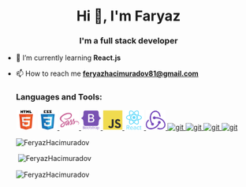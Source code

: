 <h1 align="center">Hi 👋, I'm Faryaz</h1>
<h3 align="center">I'm a full stack developer</h3>

- 🌱 I’m currently learning **React.js**
- 📫 How to reach me **feryazhacimuradov81@gmail.com**

    <h3 align="left">Languages and Tools:</h3>
    <p align="left">
      <img
        src="https://raw.githubusercontent.com/devicons/devicon/master/icons/html5/html5-original-wordmark.svg"
        alt="html5"
        width="40"
        height="40"
      />
      <a href="https://www.w3schools.com/css/" target="_blank" rel="noreferrer">
        <img
          src="https://raw.githubusercontent.com/devicons/devicon/master/icons/css3/css3-original-wordmark.svg"
          alt="css3"
          width="40"
          height="40"
        />
      </a>
      <a href="https://sass-lang.com" target="_blank" rel="noreferrer">
        <img
          src="https://raw.githubusercontent.com/devicons/devicon/master/icons/sass/sass-original.svg"
          alt="sass"
          width="40"
          height="40"
        />
      </a>
      <a href="https://getbootstrap.com" target="_blank" rel="noreferrer">
        <img
          src="https://raw.githubusercontent.com/devicons/devicon/master/icons/bootstrap/bootstrap-plain-wordmark.svg"
          alt="bootstrap"
          width="40"
          height="40"
        />
      </a>
      <a
        href="https://developer.mozilla.org/en-US/docs/Web/JavaScript"
        target="_blank"
        rel="noreferrer"
      >
        <img
          src="https://raw.githubusercontent.com/devicons/devicon/master/icons/javascript/javascript-original.svg"
          alt="javascript"
          width="40"
          height="40"
        />
      </a>
      <a href="https://reactjs.org/" target="_blank" rel="noreferrer">
        <img
          src="https://raw.githubusercontent.com/devicons/devicon/master/icons/react/react-original-wordmark.svg"
          alt="react"
          width="40"
          height="40"
        />
      </a>
      <a href="https://redux.js.org" target="_blank" rel="noreferrer">
        <img
          src="https://raw.githubusercontent.com/devicons/devicon/master/icons/redux/redux-original.svg"
          alt="redux"
          width="40"
          height="40"
        />
      </a>
      <a
        href="https://docs.microsoft.com/en-us/dotnet/csharp/"
        target="_blank"
        rel="noreferrer"
      >
        <img
          src="https://iconape.com/wp-content/files/sh/51404/svg/c--4.svg"
          alt="git"
          width="40"
          height="40"
        />
      </a>
      <a
        href="https://dotnet.microsoft.com/en-us/apps/aspnet"
        target="_blank"
        rel="noreferrer"
      >
        <img
          src="https://imgix.datadoghq.com/img/blog/statsd-for-net-dogstatsd/9.png?fit=crop&w=1200&h=630"
          alt="git"
          width="60"
          height="40"
        />
      </a>
      <a
        href="https://docs.microsoft.com/en-us/sql/sql-server/?view=sql-server-ver16"
        target="_blank"
        rel="noreferrer"
      >
        <img
          src="https://www.svgrepo.com/show/303229/microsoft-sql-server-logo.svg"
          alt="git"
          width="40"
          height="40"
        />
      </a>
      <a href="https://git-scm.com/" target="_blank" rel="noreferrer">
        <img
          src="https://www.vectorlogo.zone/logos/git-scm/git-scm-icon.svg"
          alt="git"
          width="40"
          height="40"
        />
      </a>
    </p>

    <p>
      <img
        align="left"
        src="https://github-readme-stats.vercel.app/api/top-langs?username=FeryazHacimuradov&show_icons=true&locale=en&layout=compact"
        alt="FeryazHacimuradov"
      />
    </p>
    <br />
    <p>
      &nbsp;<img
        align="center"
        src="https://github-readme-stats.vercel.app/api?username=FeryazHacimuradov&show_icons=true&locale=en"
        alt="FeryazHacimuradov"
      />
    </p>

    <p>
      <img
        align="center"
        src="https://github-readme-streak-stats.herokuapp.com/?user=FeryazHacimuradov&"
        alt="FeryazHacimuradov"
      />
    </p>
